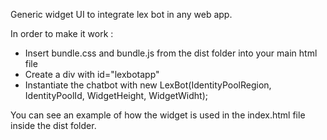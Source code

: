 Generic widget UI to integrate lex bot in any web app.

In order to make it work : 
  - Insert bundle.css and bundle.js from the dist folder into your main html file
  - Create a div with id="lexbotapp"
  - Instantiate the chatbot with  new LexBot(IdentityPoolRegion, IdentityPoolId, WidgetHeight, WidgetWidht);
  
You can see an example of how the widget is used in the index.html file inside the dist folder.

